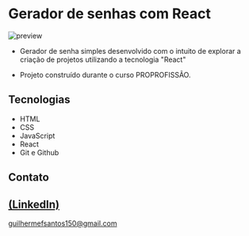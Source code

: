 # Gerador de senhas com React

![preview](https://github.com/GuilhermeSK2/Gerador-de-senhas-com-React/assets/139295562/6cd1de74-bfaa-4306-8f19-ced3d3a62d69)

 
 - Gerador de senha simples desenvolvido com o intuito de explorar a criação de projetos utilizando a tecnologia "React"

 - Projeto construído durante o curso PROPROFISSÃO.

## Tecnologias

- HTML
- CSS
- JavaScript
- React
- Git e Github

## Contato
[(LinkedIn)](https://www.linkedin.com/in/guilherme-freitas-9901a220b/)
-----
guilhermefsantos150@gmail.com
